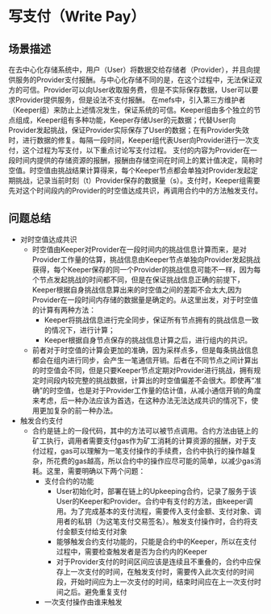 # 写支付（Write Pay）

## 场景描述
在去中心化存储系统中，用户（User）将数据交给存储者（Provider），并且向提供服务的Provider支付报酬。与中心化存储不同的是，在这个过程中，无法保证双方的可信。Provider可以向User收取服务费，但是不实际保存数据，User可以要求Provider提供服务，但是设法不支付报酬。
在mefs中，引入第三方维护者（Keeper组）来防止上述情况发生，保证系统的可信。Keeper组由多个独立的节点组成，Keeper组有多种功能，Keeper存储User的元数据；代替User向Provider发起挑战，保证Provider实际保存了User的数据；在有Provider失效时，进行数据的修复。每隔一段时间，Keeper组代表User向Provider进行一次支付，这个过程为写支付，以下重点讨论写支付过程。
支付的内容为Provider在一段时间内提供的存储资源的报酬，报酬由存储空间在时间上的累计值决定，简称时空值。时空值由挑战结果计算得来，每个Keeper节点都会单独对Provider发起定期挑战，记录当前时刻（t）Provider保存的数据量（s）。支付时，Keeper组需要先对这个时间段内的Provider的时空值达成共识，再调用合约中的方法触发支付。

## 问题总结
+ 对时空值达成共识
  + 时空值由Keeper对Provider在一段时间内的挑战信息计算而来，是对Provider工作量的估算，挑战信息由Keeper节点单独向Provider发起挑战获得，每个Keeper保存的同一个Provider的挑战信息可能不一样，因为每个节点发起挑战的时间都不同，但是在保证挑战信息正确的前提下，Keeper根据自身挑战信息算出来的时空值之间的差距不会太大,因为Provider在一段时间内存储的数据量是确定的。从这里出发，对于时空值的计算有两种方法：
    + Keeper将挑战信息进行完全同步，保证所有节点拥有的挑战信息一致的情况下，进行计算；
    + Keeper根据自身节点保存的挑战信息计算之后，进行组内的共识。
  + 前者对于时空值的计算会更加的准确，因为采样点多，但是每条挑战信息都会在组内进行同步，会产生一笔通信开销。后者在不同节点之间计算出的时空值会不同，但是只要Keeper节点定期对Provider进行挑战，拥有规定时间段内较完整的挑战数据，计算出的时空值偏差不会很大。即使再“准确”的时空值，也是对于Provider工作量的估计值，从减小通信开销的角度来考虑，后一种办法应该为首选，在这种办法无法达成共识的情况下，使用更加复杂的前一种办法。
+ 触发合约支付
  + 合约是链上的一段代码，其中的方法可以被节点调用。合约方法由链上的矿工执行，调用者需要支付gas作为矿工消耗的计算资源的报酬，对于支付过程，gas可以理解为一笔支付操作的手续费，合约中执行的操作越复杂，所花费的gas越高，所以合约中的操作应尽可能的简单，以减少gas消耗。这里，需要明确以下两个问题：
    + 支付合约的功能
      + User初始化时，部署在链上的Upkeeping合约，记录了服务于该User的Keeper和Provider。合约中有支付的方法，由keeper调用。为了完成基本的支付流程，需要传入支付金额、支付对象、调用者的私钥（为这笔支付交易签名）。触发支付操作时，合约将支付金额支付给支付对象
      + 能够触发合约支付功能的，只能是合约中的Keeper，所以在支付过程中，需要检查触发者是否为合约内的Keeper
      + 对于Provider支付的时间区间应该是连续且不重叠的，合约中应保存上一次支付的时间，在触发支付时，需要传入此次支付的时间段，开始时间应为上一次支付的时间，结束时间应在上一次支付时间之后。避免重复支付
    + 一次支付操作由谁来触发
